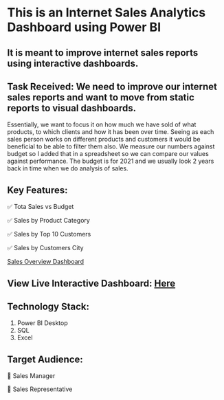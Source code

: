 # **This is an Internet Sales Analytics Dashboard using Power BI**
## **It is meant to improve internet sales reports using interactive dashboards.**

## **Task Received:** We need to improve our internet sales reports and want to move from static reports to visual dashboards.
Essentially, we want to focus it on how much we have sold of what products, to which clients and how it has been over time.
Seeing as each sales person works on different products and customers it would be beneficial to be able to filter them also.
We measure our numbers against budget so I added that in a spreadsheet so we can compare our values against performance. 
The budget is for 2021 and we usually look 2 years back in time when we do analysis of sales.

## **Key Features:**
✅ Tota Sales vs Budget

✅ Sales by Product Category

✅ Sales by Top 10 Customers

✅ Sales by Customers City

[Sales Overview Dashboard](https://github.com/Talk2David1/Internet_Sales_Data_Analysis/blob/main/Sales_Dashboard.png)

## **View Live Interactive Dashboard:** [Here](https://app.powerbi.com/groups/me/reports/284ee2b1-2883-4a56-ad64-43f12e9efeda/ReportSection?experience=power-bi)

## **Technology Stack:**
1. Power BI Desktop
2. SQL
3. Excel

## **Target Audience:**
🔶 Sales Manager

🔶 Sales Representative


